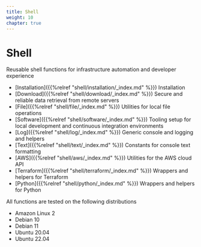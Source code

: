 ```yaml
---
title: Shell
weight: 10
chapter: true
---
```


# Shell

Reusable shell functions for infrastructure automation and developer experience 

* [Installation]({{%relref "shell/installation/_index.md" %}}) Installation
* [Download]({{%relref "shell/download/_index.md" %}}) Secure and reliable data retrieval from remote servers
* [File]({{%relref "shell/file/_index.md" %}}) Utilities for local file operations
* [Software]({{%relref "shell/software/_index.md" %}}) Tooling setup for local development and continuous integration environments
* [Log]({{%relref "shell/log/_index.md" %}}) Generic console and logging and helpers
* [Text]({{%relref "shell/text/_index.md" %}}) Constants for console text formatting
* [AWS]({{%relref "shell/aws/_index.md" %}}) Utilities for the AWS cloud API
* [Terraform]({{%relref "shell/terraform/_index.md" %}}) Wrappers and helpers for Terraform
* [Python]({{%relref "shell/python/_index.md" %}}) Wrappers and helpers for Python

All functions are tested on the following distributions

* Amazon Linux 2
* Debian 10
* Debian 11
* Ubuntu 20.04 
* Ubuntu 22.04
